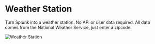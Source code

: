 # Weather Station

Turn Splunk into a weather station.  No API or user data required.  All data comes from the National Weather Service, just enter a zipcode.

![Weather Station](/weather_station/blob/master/appserver/static/screenshot.png?raw=true "Weather Station")
